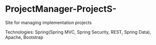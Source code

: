 # ProjectManager-ProjectS-

Site for managing implementation projects

Technologies: Spring(Spring MVC, Spring Security, REST, Spring Data), Apache, Bootstrap

